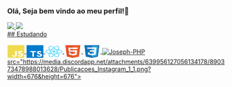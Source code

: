 ### Olá, Seja bem vindo ao meu perfil!👋

<div>
  <a href="https://github.com/jojox6">
  <img height = "180em" src="https://github-readme-stats.vercel.app/api/?username=jojox6&show_icons=true&theme=dracula&include_all_commits=true&count_private=true" />
  <img height = "180em" src="https://github-readme-stats.vercel.app/api/top-langs/?username=jojox6&layout=compact&langs_count=16&theme=dracula" />
</div>
 ## Estudando
<div style="display: inline_block"><br>
  <img align="center" alt="Joseph-Js" height="30" width="40" src="https://raw.githubusercontent.com/devicons/devicon/master/icons/javascript/javascript-plain.svg">
  <img align="center" alt="Joseph-Ts" height="30" width="40" src="https://raw.githubusercontent.com/devicons/devicon/master/icons/typescript/typescript-plain.svg">
  <img align="center" alt="Joseph-React" height="30" width="40" src="https://raw.githubusercontent.com/devicons/devicon/master/icons/react/react-original.svg">
  <img align="center" alt="Joseph-HTML" height="30" width="40" src="https://raw.githubusercontent.com/devicons/devicon/master/icons/html5/html5-original.svg">
  <img align="center" alt="Joseph-CSS" height="30" width="40" src="https://raw.githubusercontent.com/devicons/devicon/master/icons/css3/css3-original.svg">
  <img align="center" alt="Joseph-PHP" height="30" width="40" src="https://cdn.jsdelivr.net/gh/devicons/devicon/icons/php/php-original.svg">
  src="https://media.discordapp.net/attachments/639956127056134178/890373478988013628/Publicacoes_Instagram_1_1.png?width=676&height=676">
</div
